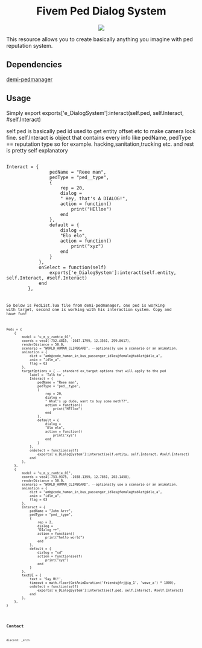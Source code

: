 <h1 align="center">Fivem Ped Dialog System</h1>

<div align="center">
<img src="https://cdn.discordapp.com/attachments/1173957604104470530/1194802088283222106/image.png?ex=65b1ad28&is=659f3828&hm=7a6540cebaad449424435fda5eb8a0f7fba3f59c4c64e9ab9462563c11b3ce74&">
</div>

This resource allows you to create basically anything you imagine with ped reputation system.

## Dependencies
<a href="https://github.com/Demigod916/demi-pedmanager">demi-pedmanager<a/>
## Usage
Simply export
exports['e_DialogSystem']:interact(self.ped, self.Interact, #self.Interact)

self.ped is basically ped id used to get entity offset etc to make camera look fine.
self.Interact is object that contains every info like pedName, pedType == reputation type so for example. hacking,sanitation,trucking etc. and rest is pretty self explanatory

<code>
Interact = {
                pedName = "Reee man",
                pedType = "ped__type",
                {
                    rep = 20,
                    dialog =
                    " Hey, that's A DIALOG!",
                    action = function()
                        print("HElloe")
                    end
                },
                default = {
                    dialog =
                    "Elo elo",
                    action = function()
                        print("xyz")
                    end
                }
            },
            onSelect = function(self)
                exports['e_DialogSystem']:interact(self.entity, self.Interact, #self.Interact)
            end
        },
<code/>



So below is PedList.lua file from demi-pedmanager, one ped is working with target, second one is working with his interaction system. Copy and have fun!

<code>
Peds = {
    {
        model = "u_m_y_zombie_01",
        coords = vec4(-752.4815, -1047.1799, 12.3561, 299.8617),
        renderDistance = 50.0,
        scenario = "WORLD_HUMAN_CLIPBOARD", --optionally use a scenario or an animation.
        animation = {
            dict = "amb@code_human_in_bus_passenger_idles@female@tablet@idle_a",
            anim = "idle_a",
            flag = 63
        },
        targetOptions = { -- standard ox_target options that will apply to the ped
            label = 'Talk to',
            Interact = {
                pedName = "Reee man",
                pedType = "ped__type",
                {
                    rep = 20,
                    dialog =
                    " What's up dude, want to buy some meth??",
                    action = function()
                        print("HElloe")
                    end
                },
                default = {
                    dialog =
                    "Elo elo",
                    action = function()
                        print("xyz")
                    end
                }
            },
            onSelect = function(self)
                exports['e_DialogSystem']:interact(self.entity, self.Interact, #self.Interact)
            end
        },
    },
    {
        model = "u_m_y_zombie_01",
        coords = vec4(-753.9375, -1038.1399, 12.7861, 202.1458),
        renderDistance = 50.0,
        scenario = "WORLD_HUMAN_CLIPBOARD", --optionally use a scenario or an animation.
        animation = {
            dict = "amb@code_human_in_bus_passenger_idles@female@tablet@idle_a",
            anim = "idle_a",
            flag = 63
        },
        Interact = {
            pedName = "John Arrr",
            pedType = "ped__type",
            {
                rep = 2,
                dialog =
                "DIalog ++",
                action = function()
                    print("hello world")
                end
            },
            default = {
                dialog = "sd"
                action = function(self)
                    print("xyz")
                end
            }
        },
        textUI = {
            text = 'Say Hi!',
            timeout = math.floor(GetAnimDuration('friends@frj@ig_1', 'wave_a') * 1000),
            onSelect = function(self)
                exports['e_DialogSystem']:interact(self.ped, self.Interact, #self.Interact)
            end
        },
    },
}

<code/>

## Contact
discord: _erzn
